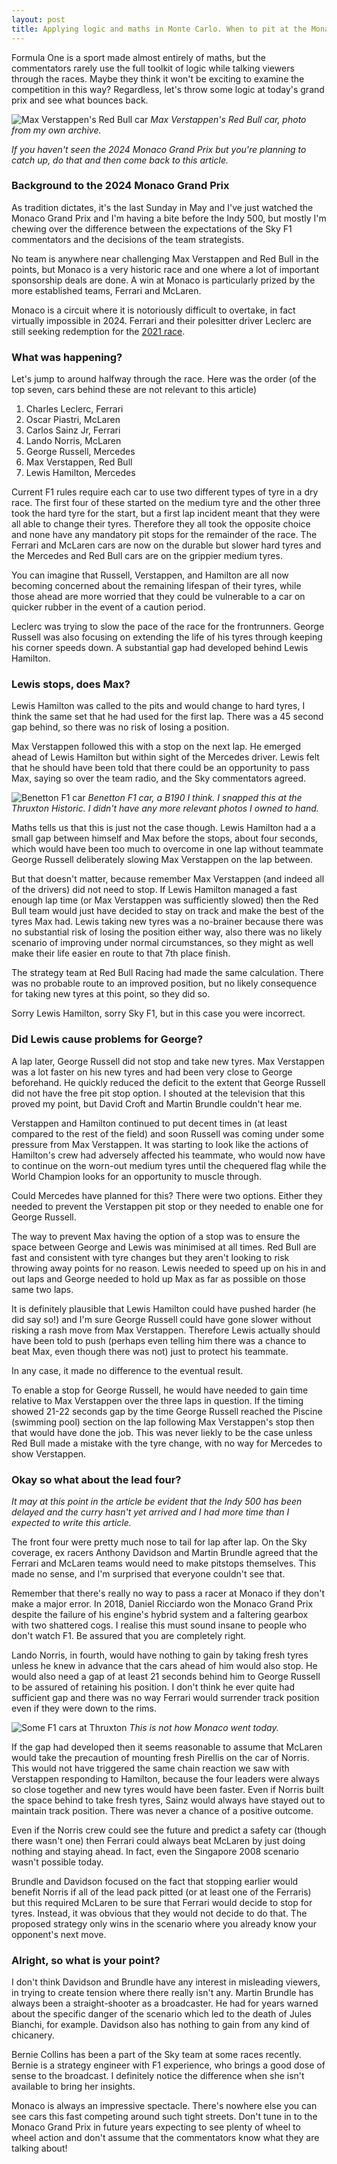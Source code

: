 ```yaml
---
layout: post
title: Applying logic and maths in Monte Carlo. When to pit at the Monaco Grand Prix?
---
```


Formula One is a sport made almost entirely of maths, but the commentators rarely use the full toolkit of logic while talking viewers through the races. Maybe they think it won't be exciting to examine the competition in this way? Regardless, let's throw some logic at today's grand prix and see what bounces back.

![Max Verstappen's Red Bull car](/public/img/redbull.jpeg)
*Max Verstappen's Red Bull car, photo from my own archive.*

*If you haven't seen the 2024 Monaco Grand Prix but you're planning to catch up, do that and then come back to this article.*<!--excerpt-end-->

### Background to the 2024 Monaco Grand Prix

As tradition dictates, it's the last Sunday in May and I've just watched the Monaco Grand Prix and I'm having a bite before the Indy 500, but mostly I'm chewing over the difference between the expectations of the Sky F1 commentators and the decisions of the team strategists.

No team is anywhere near challenging Max Verstappen and Red Bull in the points, but Monaco is a very historic race and one where a lot of important sponsorship deals are done. A win at Monaco is particularly prized by the more established teams, Ferrari and McLaren.

Monaco is a circuit where it is notoriously difficult to overtake, in fact virtually impossible in 2024. Ferrari and their polesitter driver Leclerc are still seeking redemption for the [2021 race](https://en.wikipedia.org/wiki/2021_Monaco_Grand_Prix).

### What was happening?

Let's jump to around halfway through the race. Here was the order (of the top seven, cars behind these are not relevant to this article)

1. Charles Leclerc, Ferrari
2. Oscar Piastri, McLaren
3. Carlos Sainz Jr, Ferrari
4. Lando Norris, McLaren
5. George Russell, Mercedes
6. Max Verstappen, Red Bull
7. Lewis Hamilton, Mercedes

Current F1 rules require each car to use two different types of tyre in a dry race. The first four of these started on the medium tyre and the other three took the hard tyre for the start, but a first lap incident meant that they were all able to change their tyres. Therefore they all took the opposite choice and none have any mandatory pit stops for the remainder of the race. The Ferrari and McLaren cars are now on the durable but slower hard tyres and the Mercedes and Red Bull cars are on the grippier medium tyres.

You can imagine that Russell, Verstappen, and Hamilton are all now becoming concerned about the remaining lifespan of their tyres, while those ahead are more worried that they could be vulnerable to a car on quicker rubber in the event of a caution period.

Leclerc was trying to slow the pace of the race for the frontrunners. George Russell was also focusing on extending the life of his tyres through keeping his corner speeds down. A substantial gap had developed behind Lewis Hamilton.

### Lewis stops, does Max?

Lewis Hamilton was called to the pits and would change to hard tyres, I think the same set that he had used for the first lap. There was a 45 second gap behind, so there was no risk of losing a position.

Max Verstappen followed this with a stop on the next lap. He emerged ahead of Lewis Hamilton but within sight of the Mercedes driver. Lewis felt that he should have been told that there could be an opportunity to pass Max, saying so over the team radio, and the Sky commentators agreed.

![Benetton F1 car](/public/img/f1.jpg)
*Benetton F1 car, a B190 I think. I snapped this at the Thruxton Historic. I didn't have any more relevant photos I owned to hand.*

Maths tells us that this is just not the case though. Lewis Hamilton had a a small gap between himself and Max before the stops, about four seconds, which would have been too much to overcome in one lap without teammate George Russell deliberately slowing Max Verstappen on the lap between.

But that doesn't matter, because remember Max Verstappen (and indeed all of the drivers) did not need to stop. If Lewis Hamilton managed a fast enough lap time (or Max Verstappen was sufficiently slowed) then the Red Bull team would just have decided to stay on track and make the best of the tyres Max had. Lewis taking new tyres was a no-brainer because there was no substantial risk of losing the position either way, also there was no likely scenario of improving under normal circumstances, so they might as well make their life easier en route to that 7th place finish.

The strategy team at Red Bull Racing had made the same calculation. There was no probable route to an improved position, but no likely consequence for taking new tyres at this point, so they did so.

Sorry Lewis Hamilton, sorry Sky F1, but in this case you were incorrect.

### Did Lewis cause problems for George?

A lap later, George Russell did not stop and take new tyres. Max Verstappen was a lot faster on his new tyres and had been very close to George beforehand. He quickly reduced the deficit to the extent that George Russell did not have the free pit stop option. I shouted at the television that this proved my point, but David Croft and Martin Brundle couldn't hear me.

Verstappen and Hamilton continued to put decent times in (at least compared to the rest of the field) and soon Russell was coming under some pressure from Max Verstappen. It was starting to look like the actions of Hamilton's crew had adversely affected his teammate, who would now have to continue on the worn-out medium tyres until the chequered flag while the World Champion looks for an opportunity to muscle through.

Could Mercedes have planned for this? There were two options. Either they needed to prevent the Verstappen pit stop or they needed to enable one for George Russell.

The way to prevent Max having the option of a stop was to ensure the space between George and Lewis was minimised at all times. Red Bull are fast and consistent with tyre changes but they aren't looking to risk throwing away points for no reason. Lewis needed to speed up on his in and out laps and George needed to hold up Max as far as possible on those same two laps.

It is definitely plausible that Lewis Hamilton could have pushed harder (he did say so!) and I'm sure George Russell could have gone slower without risking a rash move from Max Verstappen. Therefore Lewis actually should have been told to push (perhaps even telling him there was a chance to beat Max, even though there was not) just to protect his teammate.

In any case, it made no difference to the eventual result.

To enable a stop for George Russell, he would have needed to gain time relative to Max Verstappen over the three laps in question. If the timing showed 21-22 seconds gap by the time George Russell reached the Piscine (swimming pool) section on the lap following Max Verstappen's stop then that would have done the job. This was never liekly to be the case unless Red Bull made a mistake with the tyre change, with no way for Mercedes to show Verstappen.

### Okay so what about the lead four?

*It may at this point in the article be evident that the Indy 500 has been delayed and the curry hasn't yet arrived and I had more time than I expected to write this article.*

The front four were pretty much nose to tail for lap after lap. On the Sky coverage, ex racers Anthony Davidson and Martin Brundle agreed that the Ferrari and McLaren teams would need to make pitstops themselves. This made no sense, and I'm surprised that everyone couldn't see that.

Remember that there's really no way to pass a racer at Monaco if they don't make a major error. In 2018, Daniel Ricciardo won the Monaco Grand Prix despite the failure of his engine's hybrid system and a faltering gearbox with two shattered cogs. I realise this must sound insane to people who don't watch F1. Be assured that you are completely right.

Lando Norris, in fourth, would have nothing to gain by taking fresh tyres unless he knew in advance that the cars ahead of him would also stop. He would also need a gap of at least 21 seconds behind him to George Russell to be assured of retaining his position. I don't think he ever quite had sufficient gap and there was no way Ferrari would surrender track position even if they were down to the rims.

![Some F1 cars at Thruxton](/public/img/f1s.jpeg)
*This is not how Monaco went today.*

If the gap had developed then it seems reasonable to assume that McLaren would take the precaution of mounting fresh Pirellis on the car of Norris. This would not have triggered the same chain reaction we saw with Verstappen responding to Hamilton, because the four leaders were always so close together and new tyres would have been faster. Even if Norris built the space behind to take fresh tyres, Sainz would always have stayed out to maintain track position. There was never a chance of a positive outcome.

Even if the Norris crew could see the future and predict a safety car (though there wasn't one) then Ferrari could always beat McLaren by just doing nothing and staying ahead. In fact, even the Singapore 2008 scenario wasn't possible today.

Brundle and Davidson focused on the fact that stopping earlier would benefit Norris if all of the lead pack pitted (or at least one of the Ferraris) but this required McLaren to be sure that Ferrari would decide to stop for tyres. Instead, it was obvious that they would not decide to do that. The proposed strategy only wins in the scenario where you already know your opponent's next move.

### Alright, so what is your point?

I don't think Davidson and Brundle have any interest in misleading viewers, in trying to create tension where there really isn't any. Martin Brundle has always been a straight-shooter as a broadcaster. He had for years warned about the specific danger of the scenario which led to the death of Jules Bianchi, for example. Davidson also has nothing to gain from any kind of chicanery.

Bernie Collins has been a part of the Sky team at some races recently. Bernie is a strategy engineer with F1 experience, who brings a good dose of sense to the broadcast. I definitely notice the difference when she isn't available to bring her insights.

Monaco is always an impressive spectacle. There's nowhere else you can see cars this fast competing around such tight streets. Don't tune in to the Monaco Grand Prix in future years expecting to see plenty of wheel to wheel action and don't assume that the commentators know what they are talking about!